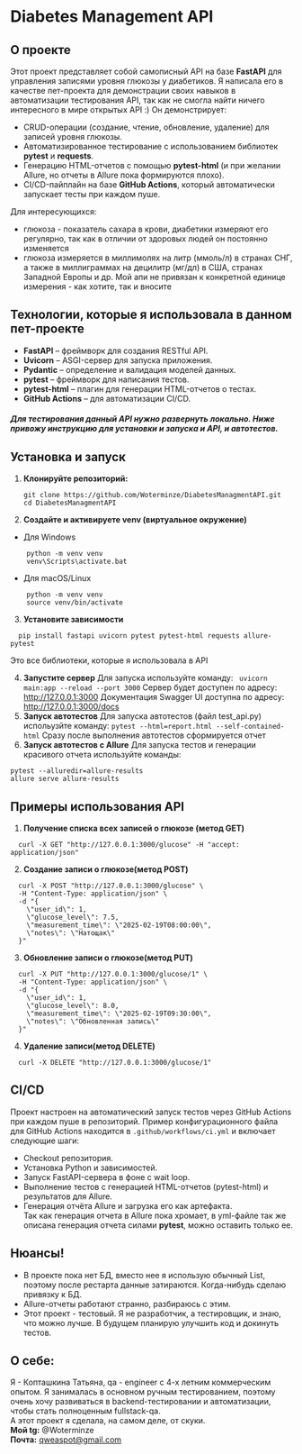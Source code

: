 # Diabetes Management API

## О проекте
Этот проект представляет собой самописный API на базе **FastAPI** для управления записями уровня глюкозы у диабетиков. Я написала его в качестве пет-проекта для демонстрации своих навыков в автоматизации тестирования API, так как не смогла найти ничего интересного в мире открытых API :)
Он демонстрирует:
- CRUD-операции (создание, чтение, обновление, удаление) для записей уровня глюкозы.
- Автоматизированное тестирование с использованием библиотек **pytest** и **requests**.
- Генерацию HTML-отчетов с помощью **pytest-html** (и при желании Allure, но отчеты в Allure пока формируются плохо).
- CI/CD-пайплайн на базе **GitHub Actions**, который автоматически запускает тесты при каждом пуше.


Для интересующихся:
- глюкоза - показатель сахара в крови, диабетики измеряют его регулярно, так как в отличии от здоровых людей он постоянно изменяется
- глюкоза измеряется в миллимолях на литр (ммоль/л) в странах СНГ, а также в миллиграммах на децилитр (мг/дл) в США, странах Западной Европы и др. Мой апи не привязан к конкретной единице измерения - как хотите, так и вносите

## Технологии, которые я использовала в данном пет-проекте
- **FastAPI** – фреймворк для создания RESTful API.
- **Uvicorn** – ASGI-сервер для запуска приложения.
- **Pydantic** – определение и валидация моделей данных.
- **pytest** – фреймворк для написания тестов.
- **pytest-html** – плагин для генерации HTML-отчетов о тестах.
- **GitHub Actions** – для автоматизации CI/CD.

##### Для тестирования данный API нужно развернуть локально. Ниже привожу инструкцию для установки и запуска и API, и автотестов.

## Установка и запуск

1. **Клонируйте репозиторий:**
   ```
   git clone https://github.com/Woterminze/DiabetesManagmentAPI.git
   cd DiabetesManagmentAPI
   ```
3. **Создайте и активируете venv (виртуальное окружение)**
- Для Windows
```
    python -m venv venv
    venv\Scripts\activate.bat
```
- Для macOS/Linux
```
    python -m venv venv
    source venv/bin/activate
```
3. **Установите зависимости**
```
  pip install fastapi uvicorn pytest pytest-html requests allure-pytest
```
Это все библиотеки, которые я использовала в API  

4. **Запустите сервер**
  Для запуска используйте команду: ``` uvicorn main:app --reload --port 3000```
  Сервер будет доступен по адресу: http://127.0.0.1:3000
  Документация Swagger UI доступна по адресу: http://127.0.0.1:3000/docs
5. **Запуск автотестов**
  Для запуска автотестов (файл test_api.py) испольузйте команду: ```pytest --html=report.html --self-contained-html```
  Сразу после выполнения автотестов сформируется отчет
6. **Запуск автотестов с Allure**
  Для запуска тестов и генерации красивого отчета используйте команды: 
  ```
pytest --alluredir=allure-results   
  allure serve allure-results 
```
  ## Примеры использования API
  1. **Получение списка всех записей о глюкозе (метод GET)**
```
  curl -X GET "http://127.0.0.1:3000/glucose" -H "accept: application/json"
```
  2. **Создание записи о глюкозе(метод POST)**
```
  curl -X POST "http://127.0.0.1:3000/glucose" \
  -H "Content-Type: application/json" \
  -d "{
    \"user_id\": 1,
    \"glucose_level\": 7.5,
    \"measurement_time\": \"2025-02-19T08:00:00\",
    \"notes\": \"Натощак\"
  }"
```
  3. **Обновление записи о глюкозе(метод PUT)**
```
  curl -X PUT "http://127.0.0.1:3000/glucose/1" \
  -H "Content-Type: application/json" \
  -d "{
    \"user_id\": 1,
    \"glucose_level\": 8.0,
    \"measurement_time\": \"2025-02-19T09:30:00\",
    \"notes\": \"Обновленная запись\"
  }"
```
  4. **Удаление записи(метод DELETE)**
```
  curl -X DELETE "http://127.0.0.1:3000/glucose/1"
```

## CI/CD
Проект настроен на автоматический запуск тестов через GitHub Actions при каждом пуше в репозиторий.
Пример конфигурационного файла для GitHub Actions находится в ```.github/workflows/ci.yml``` и включает следующие шаги:
- Checkout репозитория.
- Установка Python и зависимостей.
- Запуск FastAPI-сервера в фоне с wait loop.
- Выполнение тестов с генерацией HTML-отчетов (pytest-html) и результатов для Allure.
- Генерация отчёта Allure и загрузка его как артефакта.  
Так как генерация отчета в Allure пока хромает, в yml-файле так же описана генерация отчета силами **pytest**, можно оставить только ее.

## Нюансы!
- В проекте пока нет БД, вместо нее я использую обычный List, поэтому после рестарта данные затираются. Когда-нибудь сделаю привязку к БД.
- Allure-отчеты работают странно, разбираюсь с этим.
- Этот проект - тестовый. Я не разработчик, а тестировщик, и знаю, что можно лучше. В будущем планирую улучшить код и докинуть тестов.

## О себе:
Я - Копташкина Татьяна, qa - engineer с 4-х летним коммерческим опытом. Я занималась в основном ручным тестированием, поэтому очень хочу развиваться в backend-тестировании и автоматизации, чтобы стать полноценным fullstack-qa.  
А этот проект я сделала, на самом деле, от скуки.  
**Мой tg:** @Woterminze  
**Почта:** qweaspot@gmail.com  



